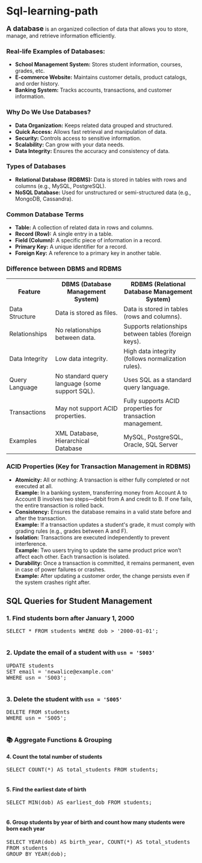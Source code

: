 # Sql-learning-path
<span style="font-size:18px; font-weight:bold;">A database</span> is an organized collection of data that allows you to store, manage, and retrieve information efficiently.

### Real-life Examples of Databases:
- **School Management System:** Stores student information, courses, grades, etc.  
- **E-commerce Website:** Maintains customer details, product catalogs, and order history.  
- **Banking System:** Tracks accounts, transactions, and customer information.

<h3>Why Do We Use Databases?</h3>
<ul>
  <li><b>Data Organization:</b> Keeps related data grouped and structured.</li>
  <li><b>Quick Access:</b> Allows fast retrieval and manipulation of data.</li>
  <li><b>Security:</b> Controls access to sensitive information.</li>
  <li><b>Scalability:</b> Can grow with your data needs.</li>
  <li><b>Data Integrity:</b> Ensures the accuracy and consistency of data.</li>
</ul>

<h3>Types of Databases</h3>
<ul>
  <li><b>Relational Database (RDBMS):</b> Data is stored in tables with rows and columns (e.g., MySQL, PostgreSQL).</li>
  <li><b>NoSQL Database:</b> Used for unstructured or semi-structured data (e.g., MongoDB, Cassandra).</li>
</ul>

<h3>Common Database Terms</h3>
<ul>
  <li><b>Table:</b> A collection of related data in rows and columns.</li>
  <li><b>Record (Row):</b> A single entry in a table.</li>
  <li><b>Field (Column):</b> A specific piece of information in a record.</li>
  <li><b>Primary Key:</b> A unique identifier for a record.</li>
  <li><b>Foreign Key:</b> A reference to a primary key in another table.</li>
</ul>
<h3>Difference between DBMS and RDBMS</h3>
<table>
  <tr>
    <th>Feature</th>
    <th>DBMS (Database Management System)</th>
    <th>RDBMS (Relational Database Management System)</th>
  </tr>
  <tr>
    <td>Data Structure</td>
    <td>Data is stored as files.</td>
    <td>Data is stored in tables (rows and columns).</td>
  </tr>
  <tr>
    <td>Relationships</td>
    <td>No relationships between data.</td>
    <td>Supports relationships between tables (foreign keys).</td>
  </tr>
  <tr>
    <td>Data Integrity</td>
    <td>Low data integrity.</td>
    <td>High data integrity (follows normalization rules).</td>
  </tr>
  <tr>
    <td>Query Language</td>
    <td>No standard query language (some support SQL).</td>
    <td>Uses SQL as a standard query language.</td>
  </tr>
  <tr>
    <td>Transactions</td>
    <td>May not support ACID properties.</td>
    <td>Fully supports ACID properties for transaction management.</td>
  </tr>
  <tr>
    <td>Examples</td>
    <td>XML Database, Hierarchical Database</td>
    <td>MySQL, PostgreSQL, Oracle, SQL Server</td>
  </tr>
</table>

<h3>ACID Properties (Key for Transaction Management in RDBMS)</h3>
<ul>
  <li><b>Atomicity:</b> All or nothing: A transaction is either fully completed or not executed at all.<br>
  <b>Example:</b> In a banking system, transferring money from Account A to Account B involves two steps—debit from A and credit to B. If one fails, the entire transaction is rolled back.</li>
  
  <li><b>Consistency:</b> Ensures the database remains in a valid state before and after the transaction.<br>
  <b>Example:</b> If a transaction updates a student's grade, it must comply with grading rules (e.g., grades between A and F).</li>
  
  <li><b>Isolation:</b> Transactions are executed independently to prevent interference.<br>
  <b>Example:</b> Two users trying to update the same product price won’t affect each other. Each transaction is isolated.</li>
  
  <li><b>Durability:</b> Once a transaction is committed, it remains permanent, even in case of power failures or crashes.<br>
  <b>Example:</b> After updating a customer order, the change persists even if the system crashes right after.</li>
</ul>
<h2>SQL Queries for Student Management</h2>

  <h3>1. Find students born after January 1, 2000</h3>
  <pre>
SELECT * FROM students WHERE dob > '2000-01-01';
  </pre>

  <h3>2. Update the email of a student with <code>usn = 'S003'</code></h3>
  <pre>
UPDATE students 
SET email = 'newalice@example.com' 
WHERE usn = 'S003';
  </pre>

  <h3>3. Delete the student with <code>usn = 'S005'</code></h3>
  <pre>
DELETE FROM students 
WHERE usn = 'S005';
  </pre>

  <h3>📚 Aggregate Functions & Grouping</h3>

  <h4>4. Count the total number of students</h4>
  <pre>
SELECT COUNT(*) AS total_students FROM students;
  </pre>

  <h4>5. Find the earliest date of birth</h4>
  <pre>
SELECT MIN(dob) AS earliest_dob FROM students;
  </pre>

  <h4>6. Group students by year of birth and count how many students were born each year</h4>
  <pre>
SELECT YEAR(dob) AS birth_year, COUNT(*) AS total_students
FROM students
GROUP BY YEAR(dob);
  </pre>

